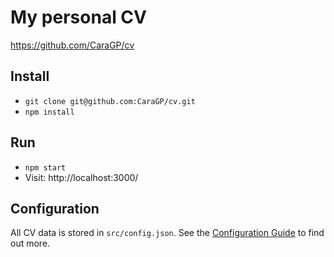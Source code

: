 # My personal CV

https://github.com/CaraGP/cv

## Install

- `git clone git@github.com:CaraGP/cv.git`
- `npm install`

## Run

- `npm start`
- Visit: http://localhost:3000/

## Configuration

All CV data is stored in `src/config.json`. See the [Configuration Guide](CONFIGURATION.md) to find out more.
